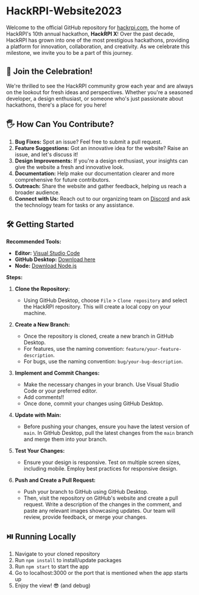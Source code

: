 # HackRPI-Website2023

Welcome to the official GitHub repository for [hackrpi.com](https://hackrpi.com), the home of HackRPI's 10th annual hackathon, **HackRPI X**! Over the past decade, HackRPI has grown into one of the most prestigious hackathons, providing a platform for innovation, collaboration, and creativity. As we celebrate this milestone, we invite you to be a part of this journey.

## 🎉 Join the Celebration!

We're thrilled to see the HackRPI community grow each year and are always on the lookout for fresh ideas and perspectives. Whether you're a seasoned developer, a design enthusiast, or someone who's just passionate about hackathons, there's a place for you here!

## 🖐 How Can You Contribute?

1. **Bug Fixes:** Spot an issue? Feel free to submit a pull request.
2. **Feature Suggestions:** Got an innovative idea for the website? Raise an issue, and let's discuss it!
3. **Design Improvements:** If you're a design enthusiast, your insights can give the website a fresh and innovative look.
4. **Documentation:** Help make our documentation clearer and more comprehensive for future contributors.
5. **Outreach:** Share the website and gather feedback, helping us reach a broader audience.
6. **Connect with Us:** Reach out to our organizing team on [Discord](https://discord.gg/q4tdARPazB) and ask the technology team for tasks or any assistance.

## 🛠 Getting Started

**Recommended Tools:**
- **Editor:** [Visual Studio Code](https://code.visualstudio.com/download)
- **GitHub Desktop:** [Download here](https://desktop.github.com/)
- **Node:** [Download Node.js](https://nodejs.org/en)

**Steps:**

1. **Clone the Repository:** 
   - Using GitHub Desktop, choose `File` > `Clone repository` and select the HackRPI repository. This will create a local copy on your machine.

2. **Create a New Branch:** 
   - Once the repository is cloned, create a new branch in GitHub Desktop.
   - For features, use the naming convention: `feature/your-feature-description`.
   - For bugs, use the naming convention: `bug/your-bug-description`.

3. **Implement and Commit Changes:** 
   - Make the necessary changes in your branch. Use Visual Studio Code or your preferred editor.
   - Add comments!!
   - Once done, commit your changes using GitHub Desktop.

4. **Update with Main:** 
   - Before pushing your changes, ensure you have the latest version of `main`. In GitHub Desktop, pull the latest changes from the `main` branch and merge them into your branch.

5. **Test Your Changes:** 
   - Ensure your design is responsive. Test on multiple screen sizes, including mobile. Employ best practices for responsive design.

6. **Push and Create a Pull Request:** 
   - Push your branch to GitHub using GitHub Desktop.
   - Then, visit the repository on GitHub's website and create a pull request. Write a description of the changes in the comment, and paste any relevant images showcasing updates. Our team will review, provide feedback, or merge your changes.

## ⏯️ Running Locally
1. Navigate to your cloned repository
2. Run `npm install` to install/update packages
3. Run `npm start` to start the app
4. Go to localhost:3000 or the port that is mentioned when the app starts up
5. Enjoy the view! 😎 (and debug)
